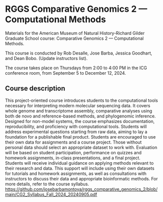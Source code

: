 # RGGS Comparative Genomics 2 — Computational Methods
Materials for the American Museum of Natural History-Richard Gilder Graduate School course: Comparative Genomics 2 — Computational Methods.

This course is conducted by Rob Desalle, Jose Barba, Jessica Goodhart, and Dean Bobo. (Update instructors list). 

The course takes place on Thursdays from 2:00 to 4:00 PM in the ICG conference room, from September 5 to December 12, 2024.

## Course description
This project-oriented course introduces students to the computational tools necessary for interpreting modern
molecular sequencing data. It covers whole genome and transcriptome assembly, comparative analyses using
both de novo and reference-based methods, and phylogenomic inference. Designed for non-model systems,
the course emphasizes documentation, reproducibility, and proficiency with computational tools. Students will
address experimental questions starting from raw data, aiming to lay a foundation for a publishable final
product. Students are encouraged to use their own data for assignments and a course project. Those without
personal data should select an appropriate dataset to work with. Evaluation will be based on student
participation, performance on quizzes and homework assignments, in-class presentations, and a final project.
Students will receive individual guidance on applying methods relevant to their research and data. This support
will include using their own datasets for tutorials and homework assignments, as well as consultations with
instructors to discuss their data and appropriate bioinformatic methods. For more details, refer to the course syllabus. https://github.com/josebarbamontoya/rggs_comparative_genomics_2/blob/main/CG2_Syllabus_Fall_2024_20240905.pdf
